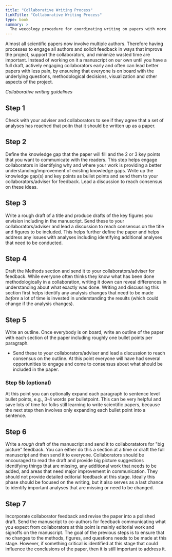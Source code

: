 ```yaml
---
title: "Collaborative Writing Process"
linkTitle: "Collaborative Writing Process"
type: book
summary: >
  The weecology procedure for coordinating writing on papers with more than one author
---
```


Almost all scientific papers now involve multiple authors.
Therefore having processes to engage all authors and solicit feedback in ways that improve the project, support the collaborators, and minimize wasted time are important.
Instead of working on it a manuscript on our own until you have a full draft, actively engaging collaborators early and often can lead better papers with less pain, by ensureing that everyone is on board with
the underlying questions, methodological decisions, visualization and other aspects of the project.

*Collaborative writing guidelines*

## Step 1

Check with your adviser and collaborators to see if they agree that a set of analyses has reached that poitn that it should be written up as a paper.

## Step 2

Define the knowledge gap that the paper will fill and the 2 or 3 key points that you want to communicate with the readers. This step helps engage collaborators in identifying why and where
your work is providing a better understanding/improvement of existing knowledge gaps. Write up the knowledge gap(s) and key points as bullet points and send them to your collaborators/adviser for feedback.
Lead a discussion to reach consensus on these ideas.

## Step 3
 
Write a rough draft of a title and produce drafts of the key figures you envision including in the manuscript.
Send these to your collaborators/adviser and lead a discussion to reach consensus on the title and figures to be included.
This helps further define the paper and helps address any issues with analyses including identifying additional analyses that need to be conducted.

## Step 4

Draft the Methods section and send it to your collaborators/adviser for feedback.
While everyone often thinks they know what has been done methodologically in a collaboration, writing it down can reveal differences in understanding about what exactly was done.
Writing and discussing this section first helps identify any analysis changes that need to be made *before* a lot of time is invested in understanding the results (which could change if the analysis changes). 

## Step 5

Write an outline. Once everybody is on board, write an outline of the paper with each section of the paper including roughly one bullet points per paragraph.
- Send these to your collaborators/adviser and lead a discussion to reach consensus on the outline.
At this point everyone will have had several opportunities to engage and come to consensus about what should be included in the paper.

### Step 5b (optional)

At this point you can optionally expand each paragraph to sentence level bullet points, e.g., 3-4 words per bulletpoint.
This can be very helpful and save lots of time for folks still learning to write scientific papers, because the next step then involves only expanding each bullet point into a sentence. 

## Step 6

Write a *rough* draft of the manuscript and send it to collaboratators for "big picture" feedback.
You can either do this a section at a time or draft the full manuscript and then send it to everyone.
Collaborators should be encouraged to read the draft and provide big picture suggestions identifying things that are missing, any additional work that needs to be added, and areas that need major improvement in communication.
They should not provide detailed editorial feedback at this stage.
Ideally this phase should be focused on the writing, but it also serves as a last chance to identify important analyses that are missing or need to be changed. 

## Step 7

Incorporate collaborator feedback and revise the paper into a polished draft.
Send the manuscript to co-authors for feedback communicating what you expect from collaborators at this point is mainly editorial work and signoffs on the manuscript.
The goal of the previous steps is to ensure that no changes to the methods, figures, and questions needs to be made at this stage.
However, if something critical is identified at this stage that could influence the conclusions of the paper, then it is still important to address it.